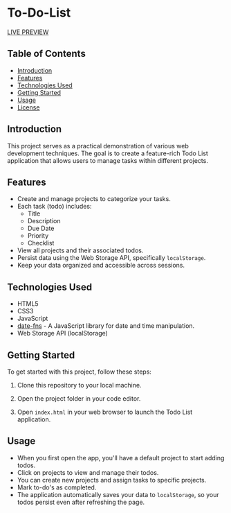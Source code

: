 # To-Do-List

[LIVE PREVIEW](https://fcmribeiro22.github.io/To-Do-List-App/)

## Table of Contents

- [Introduction](#introduction)
- [Features](#features)
- [Technologies Used](#technologies-used)
- [Getting Started](#getting-started)
- [Usage](#usage)
- [License](#license)

## Introduction

This project serves as a practical demonstration of various web development techniques. The goal is to create a feature-rich Todo List application that allows users to manage tasks within different projects.

## Features

- Create and manage projects to categorize your tasks.
- Each task (todo) includes:
  - Title
  - Description
  - Due Date
  - Priority
  - Checklist
- View all projects and their associated todos.
- Persist data using the Web Storage API, specifically `localStorage`.
- Keep your data organized and accessible across sessions.

## Technologies Used

- HTML5
- CSS3
- JavaScript
- [date-fns](https://date-fns.org/) - A JavaScript library for date and time manipulation.
- Web Storage API (localStorage)

## Getting Started

To get started with this project, follow these steps:

1. Clone this repository to your local machine.

2. Open the project folder in your code editor.

3. Open `index.html` in your web browser to launch the Todo List application.

## Usage

- When you first open the app, you'll have a default project to start adding todos.
- Click on projects to view and manage their todos.
- You can create new projects and assign tasks to specific projects.
- Mark to-do's as completed.
- The application automatically saves your data to `localStorage`, so your todos persist even after refreshing the page.
